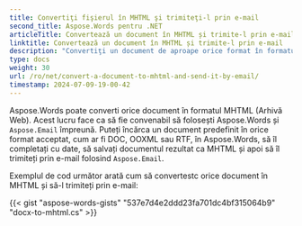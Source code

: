```yaml
---
title: Convertiţi fişierul în MHTML şi trimiteţi-l prin e-mail
second_title: Aspose.Words pentru .NET
articleTitle: Convertează un document în MHTML și trimite-l prin e-mail
linktitle: Convertează un document în MHTML și trimite-l prin e-mail
description: "Convertiţi un document de aproape orice format în formatul MHTML şi trimiteţi documentul rezultat prin e-mail folosind C#."
type: docs
weight: 30
url: /ro/net/convert-a-document-to-mhtml-and-send-it-by-email/
timestamp: 2024-07-09-19-00-42
---
```


Aspose.Words poate converti orice document în formatul MHTML (Arhivă Web). Acest lucru face ca să fie convenabil să folosești Aspose.Words și `Aspose.Email` împreună. Puteți încărca un document predefinit în orice format acceptat, cum ar fi DOC, OOXML sau RTF, în Aspose.Words, să îl completați cu date, să salvați documentul rezultat ca MHTML și apoi să îl trimiteți prin e-mail folosind `Aspose.Email`.

Exemplul de cod următor arată cum să convertestc orice document în MHTML și să-l trimiteți prin e-mail:

{{< gist "aspose-words-gists" "537e7d4e2ddd23fa701dc4bf315064b9" "docx-to-mhtml.cs" >}}
